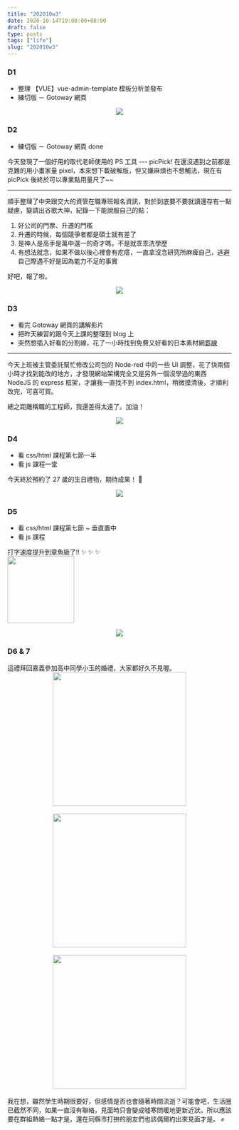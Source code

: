 ```yaml
---
title: "202010w3"
date: 2020-10-14T19:00:00+08:00
draft: false
type: posts
tags: ["life"]
slug: "202010w3"
---
```



### D1
- 整理 【VUE】vue-admin-template 模板分析並發布
- 練切版 － Gotoway 網頁
<!--more-->
<div style="text-align:center;"><img src="/sep8.png"></div>

### D2
- 練切版 － Gotoway 網頁 done

今天發現了一個好用的取代老師使用的 PS 工具 --- picPick! 在還沒遇到之前都是克難的用小畫家量 pixel，本來想下載破解版，但又嫌麻煩也不想觸法，現在有 picPick 後終於可以專業點用量尺了~~

--------------------------------------------

順手整理了中央跟交大的資管在職專班報名資訊，對於到底要不要就讀還存有一點疑慮，變請出谷歌大神，紀錄一下能說服自己的點：
1. 好公司的門票、升遷的門檻
2. 升遷的時候，每個競爭者都是碩士就有差了
3. 是神人是高手是萬中選一的奇才嗎，不是就乖乖洗學歷
4. 有想法就念，如果不做以後心裡會有疙瘩，一直拿沒念研究所麻痺自己，逃避自己際遇不好是因為能力不足的事實

好吧，報了啦。

<div style="text-align:center;"><img src="/sep8.png"></div>

### D3
- 看完 Gotoway 網頁的講解影片
- 把昨天練習的跟今天上課的整理到 blog 上
- 突然想插入好看的分割線，花了一小時找到免費又好看的日本素材網[罫線](http://free-line-design.com/)

-----------------------------

今天上班被主管委託幫忙修改公司包的 Node-red 中的一些 UI 調整，花了快兩個小時才找到能改的地方，才發現網站架構完全又是另外一個沒學過的東西 NodeJS 的 express 框架，才讓我一直找不到 index.html，稍微摸清後，才順利改完，可喜可賀。

總之距離稱職的工程師，我還差得太遠了。加油！

<div style="text-align:center;"><img src="/sep8.png"></div>

### D4
- 看 css/html 課程第七節一半
- 看 js 課程一堂

今天終於預約了 27 歲的生日禮物，期待成果！ :gift:

<div style="text-align:center;"><img src="/sep8.png"></div>

### D5
- 看 css/html 課程第七節 ~ 垂直置中
- 看 js 課程

打字速度提升到章魚級了!! :sparkles: :sparkles: :sparkles:
<br/><img src="https://imgur.com/z7e2QU0.png" style="height:150px;">

<div style="text-align:center;"><img src="/sep8.png"></div>

### D6 & 7
這禮拜回嘉義參加高中同學小玉的婚禮，大家都好久不見喔。
<br/><img src="https://imgur.com/nbJ64I8.jpg" style="height:300px;display:block;margin:auto;">
<br/><img src="https://imgur.com/PaYck9Y.jpg" style="height:300px;display:block;margin:auto;">
<br/><img src="https://imgur.com/DFpVRQ1.jpg" style="height:300px;display:block;margin:auto;"><br/>
我在想，雖然學生時期很要好，但感情是否也會隨著時間流逝？可能會吧，生活圈已截然不同，如果一直沒有聯絡，見面時只會變成噓寒問暖地更新近狀。所以應該要在群組熱絡一點才是，還在同縣市打拚的朋友們也該偶爾約出來見面才是。 :fist: